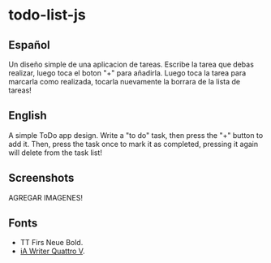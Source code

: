 # todo-list-js

## Español

Un diseño simple de una aplicacion de tareas.
Escribe la tarea que debas realizar, luego toca el boton "+" para añadirla.
Luego toca la tarea para marcarla como realizada, tocarla nuevamente la borrara de la lista de tareas!

## English

A simple ToDo app design.
Write a "to do" task, then press the "+" button to add it.
Then, press the task once to mark it as completed, pressing it again will delete from the task list!

## Screenshots

AGREGAR IMAGENES!

## Fonts

- TT Firs Neue Bold.
- [iA Writer Quattro V](https://github.com/iaolo/iA-Fonts/tree/master/iA%20Writer%20Quattro).
